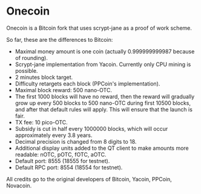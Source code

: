 Onecoin
=======

Onecoin is a Bitcoin fork that uses scrypt-jane as a proof of work scheme.

So far, these are the differences to Bitcoin:

* Maximal money amount is one coin (actually 0.999999999987 because of
  rounding).
* Scrypt-jane implementation from Yacoin. Currently only CPU mining
  is possible.
* 2 minutes block target.
* Difficulty retargets each block (PPCoin's implementation).
* Maximal block reward: 500 nano-OTC.
* The first 1000 blocks will have no reward, then the reward will 
  gradually grow up every 500 blocks to 500 nano-OTC during first 
  10500 blocks, and after that default rules will apply. This will
  ensure that the launch is fair. 
* TX fee: 10 pico-OTC.
* Subsidy is cut in half every 1000000 blocks, which will occur 
  approximately every 3.8 years.
* Decimal precision is changed from 8 digits to 18.
* Additional display units added to the QT client to make amounts 
  more readable: nOTC, pOTC, fOTC, aOTC.
* Default port: 8555 (18555 for testnet).
* Default RPC port: 8554 (18554 for testnet).

All credits go to the original developers of Bitcoin, Yacoin, PPCoin,
Novacoin.
